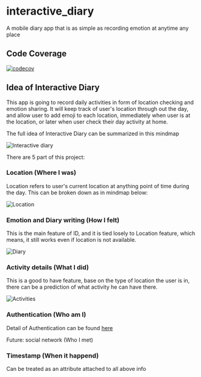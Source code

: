 # interactive_diary

A mobile diary app that is as simple as recording emotion at anytime any place

## Code Coverage

[![codecov](https://codecov.io/gh/suesitran/interactive_diary/branch/dev/graph/badge.svg?token=A5CN9CRXPM)](https://codecov.io/gh/suesitran/interactive_diary)

## Idea of Interactive Diary

This app is going to record daily activities in form of location checking and emotion sharing. It will keep track of user's location through out the day, and allow user to add emoji to each location, immediately when user is at the location, or later when user check their day activity at home.

The full idea of Interactive Diary can be summarized in this mindmap

![Interactive diary](https://user-images.githubusercontent.com/17781268/183034546-5c0d81ea-0abc-4090-bd11-6045ad9d6017.png)

There are 5 part of this project:

### Location (Where I was)
Location refers to user's current location at anything point of time during the day. This can be broken down as in mindmap below:

![Location](https://user-images.githubusercontent.com/17781268/183033198-64a61aea-5d65-484f-b051-1132c564a79d.png)

### Emotion and Diary writing (How I felt)
This is the main feature of ID, and it is tied losely to Location feature, which means, it still works even if location is not available.

![Diary](https://user-images.githubusercontent.com/17781268/183036122-dfcca9f9-0287-4cdf-b57f-ac9f7f7c16b5.png)

### Activity details (What I did)
This is a good to have feature, base on the type of location the user is in, there can be a prediction of what activity he can have there.

![Activities](https://user-images.githubusercontent.com/17781268/184794073-1ad93f39-2ceb-4b02-b929-bc074d8934eb.png)

### Authentication (Who am I)
Detail of Authentication can be found [here](https://github.com/suesitran/interactive_diary/issues/14)

Future: social network (Who I met)


### Timestamp (When it happend)
Can be treated as an attribute attached to all above info
